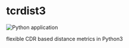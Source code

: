# tcrdist3

![Python application](https://github.com/kmayerb/tcrdist3/workflows/Python%20application/badge.svg?event=push)

flexible CDR based distance metrics in Python3
